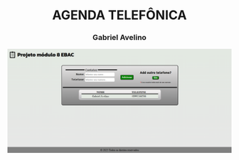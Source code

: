 <div align="center">
  <h1> AGENDA TELEFÔNICA </h1>
</div>

<div align="center">
  <h3> Gabriel Avelino </h3>
</div>

<div align="center">
  <img src="./IMG/PjAgenda.png" width="800" />
</div>